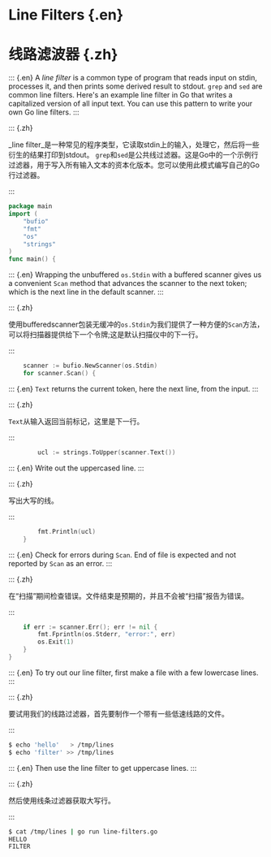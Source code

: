 
# Line Filters {.en}


# 线路滤波器 {.zh}


::: {.en}
A _line filter_ is a common type of program that reads
input on stdin, processes it, and then prints some
derived result to stdout. `grep` and `sed` are common
line filters.
Here's an example line filter in Go that writes a
capitalized version of all input text. You can use this
pattern to write your own Go line filters.
:::

::: {.zh}

_line filter_是一种常见的程序类型，它读取stdin上的输入，处理它，然后将一些衍生的结果打印到stdout。 `grep`和`sed`是公共线过滤器。这是Go中的一个示例行过滤器，用于写入所有输入文本的资本化版本。您可以使用此模式编写自己的Go行过滤器。

:::


```go
package main
import (
	"bufio"
	"fmt"
	"os"
	"strings"
)
func main() {
```


::: {.en}
Wrapping the unbuffered `os.Stdin` with a buffered
scanner gives us a convenient `Scan` method that
advances the scanner to the next token; which is
the next line in the default scanner.
:::

::: {.zh}

使用bufferedscanner包装无缓冲的`os.Stdin`为我们提供了一种方便的`Scan`方法，可以将扫描器提供给下一个令牌;这是默认扫描仪中的下一行。

:::


```go
	scanner := bufio.NewScanner(os.Stdin)
	for scanner.Scan() {
```


::: {.en}
`Text` returns the current token, here the next line,
from the input.
:::

::: {.zh}

`Text`从输入返回当前标记，这里是下一行。

:::


```go
		ucl := strings.ToUpper(scanner.Text())
```


::: {.en}
Write out the uppercased line.
:::

::: {.zh}

写出大写的线。

:::


```go
		fmt.Println(ucl)
	}
```


::: {.en}
Check for errors during `Scan`. End of file is
expected and not reported by `Scan` as an error.
:::

::: {.zh}

在“扫描”期间检查错误。文件结束是预期的，并且不会被“扫描”报告为错误。

:::


```go
	if err := scanner.Err(); err != nil {
		fmt.Fprintln(os.Stderr, "error:", err)
		os.Exit(1)
	}
}
```


::: {.en}
To try out our line filter, first make a file with a few
lowercase lines.
:::

::: {.zh}

要试用我们的线路过滤器，首先要制作一个带有一些低速线路的文件。

:::


```bash
$ echo 'hello'   > /tmp/lines
$ echo 'filter' >> /tmp/lines
```


::: {.en}
Then use the line filter to get uppercase lines.
:::

::: {.zh}

然后使用线条过滤器获取大写行。

:::


```bash
$ cat /tmp/lines | go run line-filters.go
HELLO
FILTER
```


